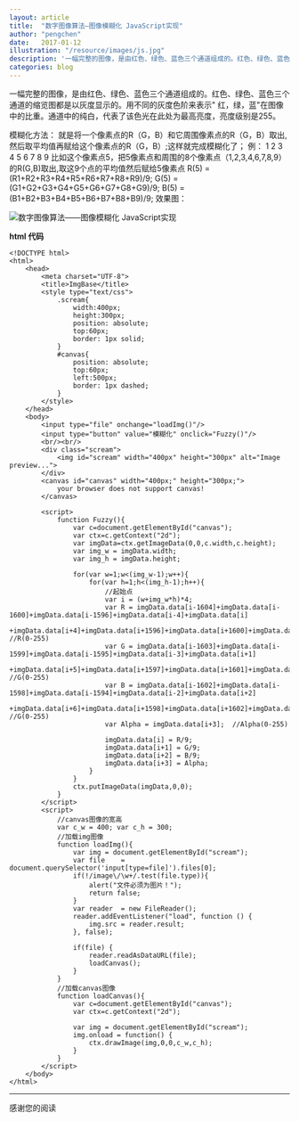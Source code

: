 ```yaml
---
layout: article
title:  "数字图像算法—图像模糊化 JavaScript实现"
author: "pengchen"
date:   2017-01-12
illustration: "/resource/images/js.jpg"
description: '一幅完整的图像，是由红色、绿色、蓝色三个通道组成的。红色、绿色、蓝色三个通道的缩览图都是以灰度显示的。用不同的灰度色阶来表示" 红，绿，蓝"在图像中的比重。通道中的纯白，代表了该色光...'
categories: blog
---
```


一幅完整的图像，是由红色、绿色、蓝色三个通道组成的。红色、绿色、蓝色三个通道的缩览图都是以灰度显示的。用不同的灰度色阶来表示" 红，绿，蓝"在图像中的比重。通道中的纯白，代表了该色光在此处为最高亮度，亮度级别是255。

模糊化方法：
       就是将一个像素点的R（G，B）和它周围像素点的R（G，B）取出,然后取平均值再赋给这个像素点的R（G，B）;这样就完成模糊化了；
例：
       1	2	3
       4	5	6
       7	8	9
       比如这个像素点5，把5像素点和周围的8个像素点（1,2,3,4,6,7,8,9）的R(G,B)取出,取这9个点的平均值然后赋给5像素点
       R(5) = (R1+R2+R3+R4+R5+R6+R7+R8+R9)/9;
       G(5) = (G1+G2+G3+G4+G5+G6+G7+G8+G9)/9;
       B(5) = (B1+B2+B3+B4+B5+B6+B7+B8+B9)/9;
效果图：


![数字图像算法——图像模糊化 JavaScript实现](https://cdn.files.qdfuns.com/article/content/picture/201701/12/182900n59yy97tm7alt59l.png)

**html 代码**

```html:
<!DOCTYPE html>
<html>
	<head>
		<meta charset="UTF-8">
		<title>ImgBase</title>
		<style type="text/css">
			.scream{
				width:400px;
				height:300px;
				position: absolute;
				top:60px;
				border: 1px solid;
			}
			#canvas{
				position: absolute;
				top:60px;
				left:500px;
				border: 1px dashed;
			}
		</style>
	</head>
	<body>
		<input type="file" onchange="loadImg()"/>
		<input type="button" value="模糊化" onclick="Fuzzy()"/>
		<br/><br/>
		<div class="scream">
			<img id="scream" width="400px" height="300px" alt="Image preview...">
		</div>
		<canvas id="canvas" width="400px;" height="300px;">
			your browser does not support canvas!
		</canvas>
		
		<script>
			function Fuzzy(){
				var c=document.getElementById("canvas");
			    var ctx=c.getContext("2d");
			    var imgData=ctx.getImageData(0,0,c.width,c.height);
			    var img_w = imgData.width;
			    var img_h = imgData.height;
			  
			    for(var w=1;w<(img_w-1);w++){
			    	for(var h=1;h<(img_h-1);h++){
			    		//起始点
			    		var i = (w+img_w*h)*4;
			    		var R = imgData.data[i-1604]+imgData.data[i-1600]+imgData.data[i-1596]+imgData.data[i-4]+imgData.data[i]
			    		+imgData.data[i+4]+imgData.data[i+1596]+imgData.data[i+1600]+imgData.data[i+1604];	//R(0-255)
				    	var G = imgData.data[i-1603]+imgData.data[i-1599]+imgData.data[i-1595]+imgData.data[i-3]+imgData.data[i+1]
			    		+imgData.data[i+5]+imgData.data[i+1597]+imgData.data[i+1601]+imgData.data[i+1605];	//G(0-255)
				    	var B = imgData.data[i-1602]+imgData.data[i-1598]+imgData.data[i-1594]+imgData.data[i-2]+imgData.data[i+2]
			    		+imgData.data[i+6]+imgData.data[i+1598]+imgData.data[i+1602]+imgData.data[i+1606];;	//G(0-255)
				    	var Alpha = imgData.data[i+3];	//Alpha(0-255)
		    	
				    	imgData.data[i] = R/9;
				        imgData.data[i+1] = G/9;	
				        imgData.data[i+2] = B/9;	
				        imgData.data[i+3] = Alpha;	
			    	}
			    }
			    ctx.putImageData(imgData,0,0);
			}
		</script>
		<script>
			//canvas图像的宽高 
			var c_w = 400; var c_h = 300;
			//加载img图像
			function loadImg(){
				var img = document.getElementById("scream");
				var file    = document.querySelector('input[type=file]').files[0];
				if(!/image\/\w+/.test(file.type)){
			        alert("文件必须为图片！");
			        return false;
			    }
				var reader  = new FileReader();
				reader.addEventListener("load", function () {
				    img.src = reader.result;
				}, false);
				
				if(file) {
					reader.readAsDataURL(file);
					loadCanvas();
				}
			}
			//加载canvas图像
			function loadCanvas(){
				var c=document.getElementById("canvas");
				var ctx=c.getContext("2d");
				
				var img = document.getElementById("scream");
				img.onload = function() {
					ctx.drawImage(img,0,0,c_w,c_h);
				} 
			}
		</script>
	</body>
</html>
```

---
感谢您的阅读
